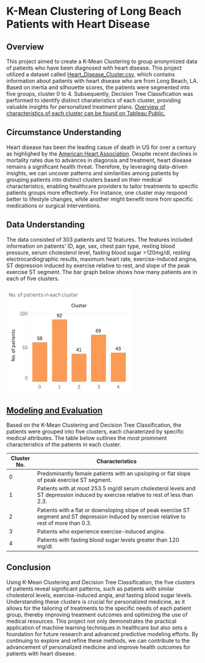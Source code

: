 # K-Mean Clustering of Long Beach Patients with Heart Disease
## Overview
This project aimed to create a K-Mean Clustering to group anonymized data of patients who have been diagnosed with heart disease. This project utilized a dataset called [Heart_Disease_Cluster.csv](data/Heart_Disease_Cluster.csv), which contains information about patients with heart disease who are from Long Beach, LA. Based on inertia and silhouette scores, the patients were segmented into five groups, cluster 0 to 4. Subsequently, Decision Tree Classification was performed to identify distinct charateristics of each cluster, providing valuable insights for personalized treatment plans. [Overview of characteristics of each cluster can be found on Tableau Public.](https://public.tableau.com/views/HeartDiseasePortfolio/Story1?:language=en-US&:sid=&:display_count=n&:origin=viz_share_link) 
## Circumstance Understanding
Heart disease has been the leading casue of death in US for over a century as highlighed by the [American Heart Association](https://newsroom.heart.org/news/more-than-half-of-u-s-adults-dont-know-heart-disease-is-leading-cause-of-death-despite-100-year-reign). Despite recent declines in mortality rates due to advances in diagonsis and treatment, heart disease remains a significant health threat. Therefore, by leveraging data-driven insights, we can uncover patterns and similarities among patients by grouping patients into distinct clusters based on their medical characteristics, enabling healthcare providers to tailor treatments to specific patients groups more effectively. For instance, one cluster may respond better to lifestyle changes, while another might benefit more from specific medications or surgical interventions. 
## Data Understanding
The data consisted of 303 patients and 12 features. The features included information on patients' ID, age, sex, chest pain type, resting blood pressure, serum cholesterol level, fasting blood sugar >120mg/dl, resting electrocardiographic results, maximum heart rate, exercise-induced angina, ST depression induced by exercise relative to rest, and slope of the peak exercise ST segment. The bar graph below shows how many patients are in each of five clusters. 

![patient_cluster](Images/Patients_Cluster.jpeg)

## [Modeling and Evaluation](https://github.com/salaikht9228/Patients-Segmentation-Portfolio-Project/blob/main/Heart%20Disease%20in%20Long%20Beach.ipynb)
Based on the K-Mean Clustering and Decision Tree Classification, the patients were grouped into five clusters, each charaterized by specific medical attributes. The table below outlines the most prominent characteristics of the patients in each cluster. 

Cluster No.| Characteristics|
-----|-----|
0| Predominantly female patients with an upsloping or flat slope of peak exercise ST segment.|
1| Patients with at most 253.5 mg/dl serum cholesterol levels and ST depression induced by exercise relative to rest of less than 2.3.|
2| Patients with a flat or downsloping slope of peak exercise ST segment and ST depression induced by exercise relative to rest of more than 0.3.|
3| Patients who experience exercise-induced angina.|
4| Patients with fasting blood sugar levels greater than 120 mg/dl.|

## Conclusion
Using K-Mean Clustering and Decision Tree Classification, the five clusters of patients reveal significant patterns, such as patients with similar cholesterol levels, exercise-induced angia, and fasting blood sugar levels. Understanding these clusters is crucial for personalized medicine, as it allows for the tailoring of treatments to the specific needs of each patient group, thereby improving treatment outcomes and optimizing the use of medical resources. This project not only demonstrates the practical application of machine learning techniques in healthcare but also sets a foundation for future research and advanced predictive modeling efforts. By continuing to explore and refine these methods, we can contribute to the advancement of personalized medicine and improve health outcomes for patients with heart disease.
